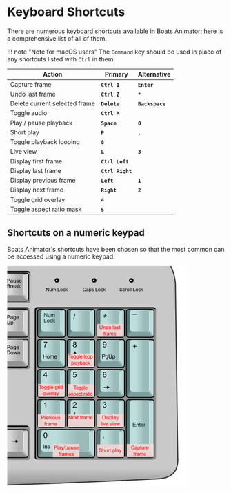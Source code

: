 # Keyboard Shortcuts

There are numerous keyboard shortcuts available in Boats Animator; here is a comprehensive list of all of them.

!!! note "Note for macOS users"
    The `Command` key should be used in place of any shortcuts listed with `Ctrl` in them.

| Action | Primary | Alternative |
|-|-|-|
| Capture frame | **`Ctrl 1`** | **`Enter`** |
| Undo last frame | **`Ctrl Z`** | **`*`** |
| Delete current selected frame | **`Delete`** | **`Backspace`** |
| Toggle audio | **`Ctrl M`** | |
| Play / pause playback | **`Space`** | **`0`** |
| Short play | **`P`** | **`.`** |
| Toggle playback looping | **`8`** | |
| Live view | **`L`** | **`3`** |
| Display first frame | **`Ctrl Left`** | |
| Display last frame | **`Ctrl Right`** | |
| Display previous frame | **`Left`** | **`1`** |
| Display next frame | **`Right`** | **`2`** |
| Toggle grid overlay | **`4`** | |
| Toggle aspect ratio mask | **`5`** | |

## Shortcuts on a numeric keypad

Boats Animator's shortcuts have been chosen so that the most common can be accessed using a numeric keypad:

![Keypad shortcuts](../img/keypad-shortcuts.png)
